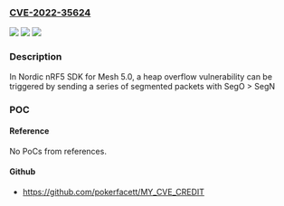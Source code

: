 ### [CVE-2022-35624](https://cve.mitre.org/cgi-bin/cvename.cgi?name=CVE-2022-35624)
![](https://img.shields.io/static/v1?label=Product&message=n%2Fa&color=blue)
![](https://img.shields.io/static/v1?label=Version&message=n%2Fa&color=blue)
![](https://img.shields.io/static/v1?label=Vulnerability&message=n%2Fa&color=brighgreen)

### Description

In Nordic nRF5 SDK for Mesh 5.0, a heap overflow vulnerability can be triggered by sending a series of segmented packets with SegO > SegN

### POC

#### Reference
No PoCs from references.

#### Github
- https://github.com/pokerfacett/MY_CVE_CREDIT

